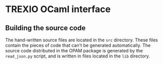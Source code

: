 # TREXIO OCaml interface

## Building the source code

The hand-written source files are located in the `src` directory. These files contain
the pieces of code that can't be generated automatically. The source code distributed
in the OPAM package is generated by the `read_json.py` script, and is written in files
located in the `lib` directory.

